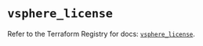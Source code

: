 # `vsphere_license`

Refer to the Terraform Registry for docs: [`vsphere_license`](https://registry.terraform.io/providers/hashicorp/vsphere/2.8.2/docs/resources/license).
